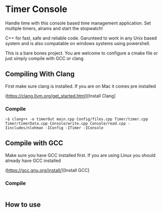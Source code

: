 # Timer Console

Handle time with this console based time management application. Set multiple
timers, alrams and start the stopwatch!

C++ for fast, safe and reliable code. Garunteed to work in any Unix based
system and is also compatable on windows systems using powershell.

This is a bare bones project. You are welcome to configure a cmake file or just
simply compile with GCC or clang

## Compiling With Clang

First make sure clang is installed. If you are on Mac it comes pre installed

(https://clang.llvm.org/get_started.html)[Install Clang]

### Compile

```
~$ clang++ -o timerOut main.cpp Config/files.cpp Timer/timer.cpp Timer/timerData.cpp Console/write.cpp Console/read.cpp -Iincludes/nlohman -IConfig -ITimer -IConsole
```

## Compile with GCC

Make sure you have GCC installed first. If you are using Linux you should
already have GCC installed

(https://gcc.gnu.org/install/)[Install GCC]

### Compile

```

```

## How to use

